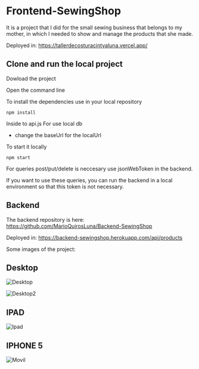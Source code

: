 # Frontend-SewingShop
It is a project that I did for the small sewing business that belongs to my mother, in which I needed to show and manage the products that she made.

Deployed in: https://tallerdecosturacintyaluna.vercel.app/

## Clone and run the local project

Dowload the project

Open the command line

To install the dependencies use in your local repository

    npm install

Inside to api.js
For use local db
* change the baseUrl for the localUrl

To start it locally
    
    npm start

For queries post/put/delete is neccesary use jsonWebToken in the backend.

If you want to use these queries, you can run the backend in a local environment so that this token is not necessary.

## Backend

The backend repository is here: https://github.com/MarioQuirosLuna/Backend-SewingShop

Deployed in: https://backend-sewingshop.herokuapp.com/api/products

Some images of the project:

## Desktop

![Desktop](https://user-images.githubusercontent.com/37676736/143901661-77a60b68-db66-4ebc-810c-caf82925b6e5.png)


![Desktop2](https://user-images.githubusercontent.com/37676736/143901677-3317b8da-0226-4fca-81ee-5fb79b281e65.png)

## IPAD

![Ipad](https://user-images.githubusercontent.com/37676736/143901704-4b5f6bf0-c8e2-419b-bfba-ecea82337631.png)


## IPHONE 5

![Movil](https://user-images.githubusercontent.com/37676736/143901744-3c45c9b2-8eed-4449-9135-873143f01978.png)

